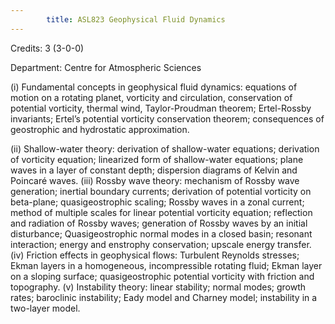 ```yaml
---
        title: ASL823 Geophysical Fluid Dynamics
---
```

Credits: 3 (3-0-0)

Department: Centre for Atmospheric Sciences

(i) Fundamental concepts in geophysical fluid dynamics: equations of motion on a rotating planet, vorticity and circulation, conservation of potential vorticity, thermal wind, Taylor-Proudman theorem; Ertel-Rossby invariants; Ertel’s potential vorticity conservation theorem; consequences of geostrophic and hydrostatic approximation.

(ii) Shallow-water theory: derivation of shallow-water equations; derivation of vorticity equation; linearized form of shallow-water equations; plane waves in a layer of constant depth; dispersion diagrams of Kelvin and Poincaré waves. (iii) Rossby wave theory: mechanism of Rossby wave generation; inertial boundary currents; derivation of potential vorticity on beta-plane; quasigeostrophic scaling; Rossby waves in a zonal current; method of multiple scales for linear potential vorticity equation; reflection and radiation of Rossby waves; generation of Rossby waves by an initial disturbance; Quasigeostrophic normal modes in a closed basin; resonant interaction; energy and enstrophy conservation; upscale energy transfer. (iv) Friction effects in geophysical flows: Turbulent Reynolds stresses; Ekman layers in a homogeneous, incompressible rotating fluid; Ekman layer on a sloping surface; quasigeostrophic potential vorticity with friction and topography. (v) Instability theory: linear stability; normal modes; growth rates; baroclinic instability; Eady model and Charney model; instability in a two-layer model.